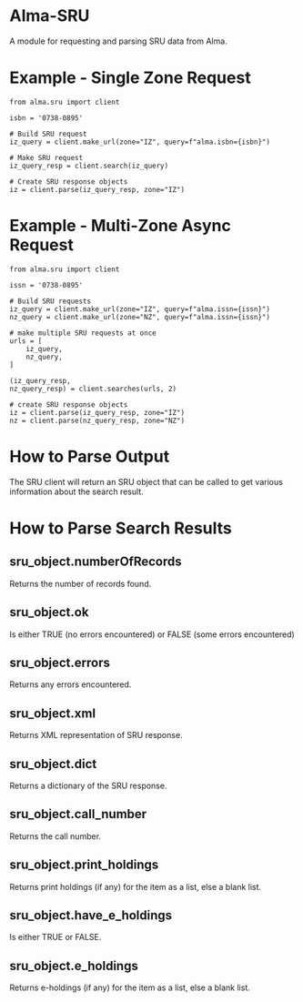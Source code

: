 # Alma-SRU
A module for requesting and parsing SRU data from Alma.

# Example - Single Zone Request
```
from alma.sru import client

isbn = '0738-0895'

# Build SRU request
iz_query = client.make_url(zone="IZ", query=f"alma.isbn={isbn}")

# Make SRU request
iz_query_resp = client.search(iz_query)

# Create SRU response objects
iz = client.parse(iz_query_resp, zone="IZ")
```

# Example - Multi-Zone Async Request

```
from alma.sru import client

issn = '0738-0895'

# Build SRU requests
iz_query = client.make_url(zone="IZ", query=f"alma.issn={issn}")
nz_query = client.make_url(zone="NZ", query=f"alma.issn={issn}")

# make multiple SRU requests at once
urls = [
    iz_query,
    nz_query,
]

(iz_query_resp,
nz_query_resp) = client.searches(urls, 2)

# create SRU response objects
iz = client.parse(iz_query_resp, zone="IZ")
nz = client.parse(nz_query_resp, zone="NZ")
```
# How to Parse Output
The SRU client will return an SRU object that can be called to get various information about the search result.

# How to Parse Search Results

## sru_object.numberOfRecords
Returns the number of records found.

## sru_object.ok
Is either TRUE (no errors encountered) or FALSE (some errors encountered)

## sru_object.errors
Returns any errors encountered.

## sru_object.xml
Returns XML representation of SRU response.

## sru_object.dict
Returns a dictionary of the SRU response.

## sru_object.call_number
Returns the call number.

## sru_object.print_holdings
Returns print holdings (if any) for the item as a list, else a blank list.

## sru_object.have_e_holdings
Is either TRUE or FALSE.

## sru_object.e_holdings
Returns e-holdings (if any) for the item as a list, else a blank list.
